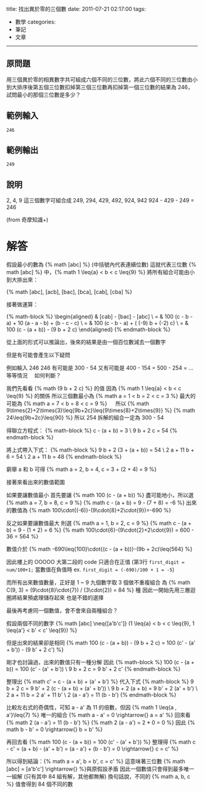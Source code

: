 title: 找出異於零的三個數
date: 2011-07-21 02:17:00
tags:
- 數學
categories:
- 筆記
- 文章
---

## 原問題

用三個異於零的相異數字共可組成六個不同的三位數，將此六個不同的三位數由小到大排序後第五個三位數扣掉第三個三位數再扣掉第一個三位數的結果為 246，試問最小的那個三位數是多少？

## 範例輸入

	246

## 範例輸出

	249

## 說明

2, 4, 9 這三個數字可組合成 249, 294, 429, 492, 924, 942
924 - 429 - 249 = 246

(from 奇摩知識+)

<!-- more -->

# 解答

假設最小的數為 {% math [abc] %} (中括號內代表連續位數)
這就代表三位數 {% math [abc] %} 中，{% math 1 \leq{a} < b < c \leq{9} %}
將所有組合可能由小到大排出來：

{% math [abc], [acb], [bac], [bca], [cab], [cba] %}

接著做運算：

{% math-block %}
\begin{aligned}
& [cab] - [bac] - [abc] \\
= & 100 (c - b - a) + 10 (a - a - b) + (b - c - c) \\
= & 100 (c - b - a) + ( (-9) b + (-2) c) \\
= & 100 (c - (a + b)) - (9 b + 2 c)
\end{aligned}
{% endmath-block %}

從上面的形式可以推論出，後來的結果是由一個百位數減去一個數字

但是有可能會產生以下疑問

例如輸入 246
246 有可能是 300 - 54
又有可能是 400 - 154 = 500 - 254 = ... 等等情況　
如何判斷？

我們先看看 {% math (9 b + 2 c) %} 的值
因為 {% math 1 \leq{a} < b < c \leq{9} %} 的關係
所以三個數最小為 {% math a = 1 < b = 2 < c = 3 %}
最大的可能為 {% math a = 7 < b = 8 < c = 9 %}
　
所以 {% math 9\times{2}+2\times{3}\leq{9b+2c}\leq{9\times{8}+2\times{9}} %}
{% math 24\leq{9b+2c}\leq{90} %} 所以 254 拆解的組合一定為 300 - 54

得聯立方程式：
{% math-block %}
c - (a + b) = 3 \\
9 b + 2 c = 54
{% endmath-block %}

將上式帶入下式：
{% math-block %}
9 b + 2 (3 + (a + b)) = 54 \\
2 a + 11 b + 6 = 54 \\
2 a + 11 b = 48
{% endmath-block %}

窮舉 a 和 b 可得 {% math a = 2, b = 4, c = 3 + (2 + 4) = 9 %}

接著來看出來的數值範圍

如果要讓數值最小
首先要讓 {% math 100 (c - (a + b)) %} 盡可能地小，所以選 {% math a = 7, b = 8, c = 9 %}
{% math c - (a + b) = 9 - (7 + 8) = -6 %}
出來的數值為 {% math 100\cdot{(-6)}-(9\cdot{8}+2\cdot{9})=-690 %}

反之如果要讓數值最大
則選 {% math a = 1, b = 2, c = 9 %}
{% math c - (a + b) = 9 - (1 + 2) = 6 %}
{% math 100\cdot{6}-(9\cdot{2}+2\cdot{9}) = 600 - 36 = 564 %}

數值介於 {% math -690\leq{100}\cdot{(c - (a + b))}-(9b + 2c)\leq{564} %}

因此樓上的 OOOOO 大第二段的 code 只適合在正值
(第3行 `first_digit = num/100+1;`
當數值在負值時 ex. `first_digit = (-690)/100 + 1 = -5`)

而所有出來數值數量，正好是 1 ~ 9 九個數字取 3 個做不重複組合
為 {% math C(9, 3) = (9\cdot{8}\cdot{7}) / (3\cdot{2}) = 84 %} 種
因此一開始先用三層迴圈將結果預處理儲存起來
也是不錯的選擇

最後再考慮同一個數值，會不會來自兩種組合？

假設兩個不同的數字
{% math [abc] \neq{[a'b'c']} (1 \leq{a} < b < c \leq{9}, 1 \leq{a'} < b' < c' \leq{9}) %}

但是出來的結果卻是相同
{% math 100 (c - (a + b)) - (9 b + 2 c) = 100 (c' - (a' + b')) - (9 b' + 2 c') %}

剛才也討論過，出來的數值只有一種分解
因此
{% math-block %}
100 (c - (a + b)) = 100 (c' - (a' + b')) \\
9 b + 2 c = 9 b' + 2 c'
{% endmath-block %}

整理出 {% math c' = c - (a + b) + (a' + b') %} 代入下式
{% math-block %}
9 b + 2 c = 9 b' + 2 (c - (a + b) + (a' + b')) \\
9 b + 2 (a + b) = 9 b' + 2 (a' + b') \\
2 a + 11 b = 2 a' + 11 b' \\
2 (a - a') = 11 (b - b')
{% endmath-block %}

比較左右式的奇偶性，可知 a - a' 為 11 的倍數，但因 {% math 1 \leq{a , a'}\leq{7} %}
唯一的組合 {% math a - a' = 0 \rightarrow{} a = a' %}
回來看 {% math 2 (a - a') = 11 (b - b') %}
{% math 2 (a - a') = 2 * 0 = 0 %} 因此 {% math b - b' = 0 \rightarrow{} b = b' %}

再回去看 {% math 100 (c - (a + b)) = 100 (c' - (a' + b')) %}
整理得 {% math c - c' = (a + b) - (a' + b') = (a - a') + (b - b') = 0 \rightarrow{} c = c' %}

所以得到結論：{% math a = a', b = b', c = c' %}
這意味著三位數 {% math [abc] = [a'b'c'] \rightarrow{} %}與原假設矛盾
因此一個數值只會得到最多唯一一組解 (只有其中 84 組有解，其他都無解)
換句話說，不同的 {% math a, b, c %} 值會得到 84 個不同的數